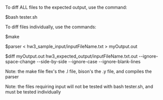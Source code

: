 To diff ALL files to the expected output, use the command:

$bash tester.sh

To diff files individually, use the commands:

$make

$parser < hw3_sample_input/inputFileName.txt > myOutput.out

$diff myOutput.out hw3_expected_output/inputFileName.txt.out --ignore-space-change --side-by-side --ignore-case --ignore-blank-lines

Note: the make file flex's the .l file, bison's the .y file, and compiles the parser

Note: the files requiring input will not be tested with bash tester.sh, and must be tested individually

